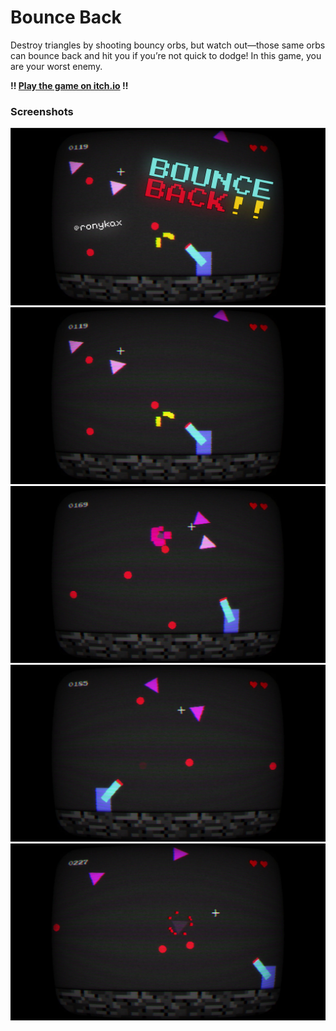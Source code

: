 # Bounce Back
Destroy triangles by shooting bouncy orbs, but watch out—those same orbs can bounce back and hit you if you’re not quick to dodge! In this game, you are your worst enemy.

**!! [Play the game on itch.io](https://ronykax.itch.io/bounce-back) !!**

### Screenshots
![thumbnail](./images/thumbnail.png)
![screenshot](./images/1.png)
![screenshot](./images/2.png)
![screenshot](./images/3.png)
![screenshot](./images/4.png)